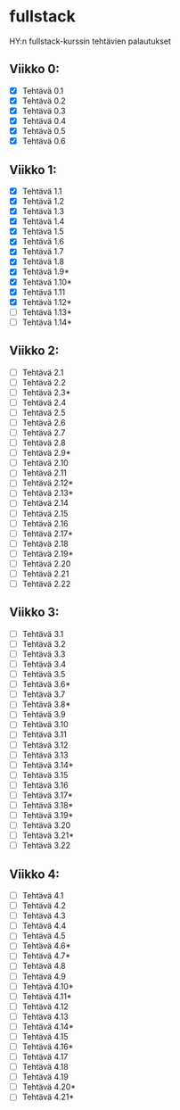 ﻿# fullstack

HY:n fullstack-kurssin tehtävien palautukset


## Viikko 0:
- [x] Tehtävä 0.1
- [x] Tehtävä 0.2
- [x] Tehtävä 0.3
- [x] Tehtävä 0.4
- [x] Tehtävä 0.5
- [x] Tehtävä 0.6

## Viikko 1:
- [x] Tehtävä 1.1
- [x] Tehtävä 1.2
- [x] Tehtävä 1.3
- [x] Tehtävä 1.4
- [x] Tehtävä 1.5
- [x] Tehtävä 1.6
- [x] Tehtävä 1.7
- [x] Tehtävä 1.8
- [x] Tehtävä 1.9*
- [x] Tehtävä 1.10*
- [x] Tehtävä 1.11
- [x] Tehtävä 1.12*
- [ ] Tehtävä 1.13*
- [ ] Tehtävä 1.14*

## Viikko 2:
- [ ] Tehtävä 2.1
- [ ] Tehtävä 2.2
- [ ] Tehtävä 2.3*
- [ ] Tehtävä 2.4
- [ ] Tehtävä 2.5
- [ ] Tehtävä 2.6
- [ ] Tehtävä 2.7
- [ ] Tehtävä 2.8
- [ ] Tehtävä 2.9*
- [ ] Tehtävä 2.10
- [ ] Tehtävä 2.11
- [ ] Tehtävä 2.12*
- [ ] Tehtävä 2.13*
- [ ] Tehtävä 2.14
- [ ] Tehtävä 2.15
- [ ] Tehtävä 2.16
- [ ] Tehtävä 2.17*
- [ ] Tehtävä 2.18
- [ ] Tehtävä 2.19*
- [ ] Tehtävä 2.20
- [ ] Tehtävä 2.21
- [ ] Tehtävä 2.22

## Viikko 3:
- [ ] Tehtävä 3.1
- [ ] Tehtävä 3.2
- [ ] Tehtävä 3.3
- [ ] Tehtävä 3.4
- [ ] Tehtävä 3.5
- [ ] Tehtävä 3.6*
- [ ] Tehtävä 3.7
- [ ] Tehtävä 3.8*
- [ ] Tehtävä 3.9
- [ ] Tehtävä 3.10
- [ ] Tehtävä 3.11
- [ ] Tehtävä 3.12
- [ ] Tehtävä 3.13
- [ ] Tehtävä 3.14*
- [ ] Tehtävä 3.15
- [ ] Tehtävä 3.16
- [ ] Tehtävä 3.17*
- [ ] Tehtävä 3.18*
- [ ] Tehtävä 3.19*
- [ ] Tehtävä 3.20
- [ ] Tehtävä 3.21*
- [ ] Tehtävä 3.22

## Viikko 4:
- [ ] Tehtävä 4.1
- [ ] Tehtävä 4.2
- [ ] Tehtävä 4.3
- [ ] Tehtävä 4.4
- [ ] Tehtävä 4.5
- [ ] Tehtävä 4.6*
- [ ] Tehtävä 4.7*
- [ ] Tehtävä 4.8
- [ ] Tehtävä 4.9
- [ ] Tehtävä 4.10*
- [ ] Tehtävä 4.11*
- [ ] Tehtävä 4.12
- [ ] Tehtävä 4.13
- [ ] Tehtävä 4.14*
- [ ] Tehtävä 4.15
- [ ] Tehtävä 4.16*
- [ ] Tehtävä 4.17
- [ ] Tehtävä 4.18
- [ ] Tehtävä 4.19
- [ ] Tehtävä 4.20*
- [ ] Tehtävä 4.21*
